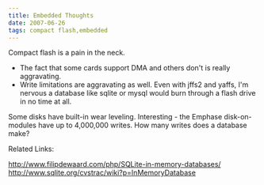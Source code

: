 ```yaml
---
title: Embedded Thoughts
date: 2007-06-26
tags: compact flash,embedded
---
```

Compact flash is a pain in the neck.

* The fact that some cards support DMA and others don't is really aggravating.
* Write limitations are aggravating as well. Even with jffs2 and yaffs, I'm nervous a database like sqlite or mysql would burn through a flash drive in no time at all.

Some disks have built-in wear leveling. Interesting - the Emphase disk-on-modules have up to 4,000,000 writes. How many writes does a database make?

Related Links:

<a href="http://www.filipdewaard.com/php/SQLite-in-memory-databases/">http://www.filipdewaard.com/php/SQLite-in-memory-databases/</a>
<a href="http://www.sqlite.org/cvstrac/wiki?p=InMemoryDatabase">http://www.sqlite.org/cvstrac/wiki?p=InMemoryDatabase</a>

